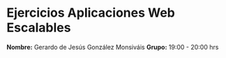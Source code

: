 # Ejercicios Aplicaciones Web Escalables
 
**Nombre:** Gerardo de Jesús González Monsiváis
**Grupo:** 19:00 - 20:00 hrs
